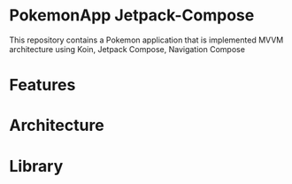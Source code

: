 # PokemonApp Jetpack-Compose
This repository contains a Pokemon application that is implemented MVVM architecture using Koin, Jetpack Compose, Navigation Compose

# Features

# Architecture

# Library
